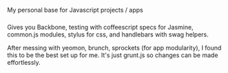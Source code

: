 My personal base for Javascript projects / apps
###

Gives you Backbone, testing with coffeescript specs for Jasmine,
common.js modules, stylus for css, and handlebars with swag helpers.

After messing with yeomon, brunch, sprockets (for
app modularity), I found this to be the best set up for me. It's just
grunt.js so changes can be made effortlessly.

